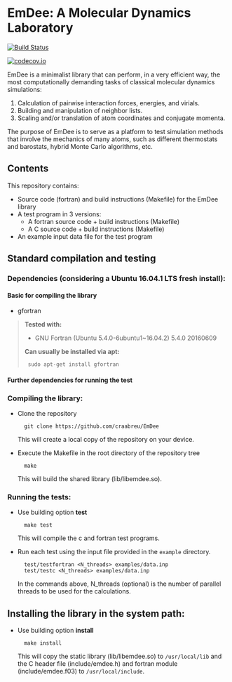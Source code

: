 EmDee: A Molecular Dynamics Laboratory
======================================

[![Build Status](https://travis-ci.org/atoms-ufrj/EmDee.svg?branch=master)](https://travis-ci.org/atoms-ufrj/EmDee)

[![codecov.io](http://codecov.io/github/atoms-ufrj/EmDee/coverage.svg?branch=master)](http://codecov.io/github/atoms-ufrj/EmDee?branch=master)

EmDee is a minimalist library that can perform, in a very efficient way, the most computationally
demanding tasks of classical molecular dynamics simulations:

1. Calculation of pairwise interaction forces, energies, and virials.
2. Building and manipulation of neighbor lists.
3. Scaling and/or translation of atom coordinates and conjugate momenta.

The purpose of EmDee is to serve as a platform to test simulation methods that involve the mechanics
of many atoms, such as different thermostats and barostats, hybrid Monte Carlo algorithms, etc.

Contents
--------

This repository contains:

* Source code (fortran) and build instructions (Makefile) for the EmDee library
* A test program in 3 versions:
  * A fortran source code + build instructions (Makefile)
  * A C source code + build instructions (Makefile)
* An example input data file for the test program

Standard compilation and testing
--------------------------------

### Dependencies (considering a Ubuntu 16.04.1 LTS fresh install):

#### Basic for compiling the library

* gfortran

> **Tested with:**
> - GNU Fortran (Ubuntu 5.4.0-6ubuntu1~16.04.2) 5.4.0 20160609
>
> **Can usually be installed via apt:**
>
>      sudo apt-get install gfortran

#### Further dependencies for running the test

### Compiling the library:

* Clone the repository

        git clone https://github.com/craabreu/EmDee

  This will create a local copy of the repository on your device.

* Execute the Makefile in the root directory of the repository tree

        make

  This will build the shared library (lib/libemdee.so).

### Running the tests:

* Use building option **test**

        make test

  This will compile the c and fortran test programs.

* Run each test using the input file provided in the `example` directory.

        test/testfortran <N_threads> examples/data.inp
        test/testc <N_threads> examples/data.inp

  In the commands above, N_threads (optional) is the number of parallel threads to be used for
the calculations.

## Installing the library in the system path:

* Use building option **install**

        make install

  This will copy the static library (lib/libemdee.so) to `/usr/local/lib` and the C header file
(include/emdee.h) and fortran module (include/emdee.f03) to `/usr/local/include`.
